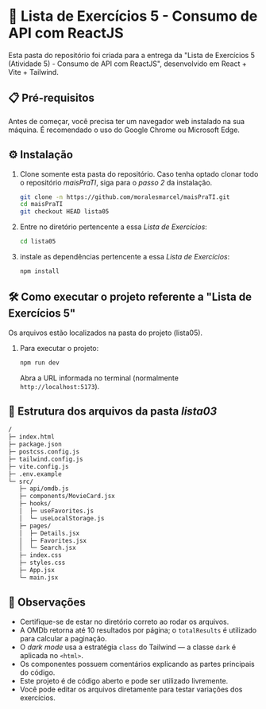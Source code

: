 # 📇 Lista de Exercícios 5 - Consumo de API com ReactJS

Esta pasta do repositório foi criada para a entrega da "Lista de Exercícios 5 (Atividade 5) - Consumo de API com ReactJS", desenvolvido em React + Vite + Tailwind.

## 📋 Pré-requisitos

Antes de começar, você precisa ter um navegador web instalado na sua máquina. É recomendado o uso do Google Chrome ou Microsoft Edge.

## ⚙️ Instalação

1. Clone somente esta pasta do repositório. Caso tenha optado clonar todo o repositório *maisPraTI*, siga para o *passo 2* da instalação.
   
    ```bash
    git clone -n https://github.com/moralesmarcel/maisPraTI.git
    cd maisPraTI
    git checkout HEAD lista05
    ```

2. Entre no diretório pertencente a essa _Lista de Exercícios_:

    ```bash
    cd lista05
    ```

3. instale as dependências pertencente a essa _Lista de Exercícios_:

    ```bash
    npm install
    ```

## 🛠️ Como executar o projeto referente a "Lista de Exercícios 5"

Os arquivos estão localizados na pasta do projeto (lista05).

1. Para executar o projeto:
   ```bash
   npm run dev
   ```
   Abra a URL informada no terminal (normalmente `http://localhost:5173`).

## 📂 Estrutura dos arquivos da pasta _lista03_

```bash
/
├─ index.html
├─ package.json
├─ postcss.config.js
├─ tailwind.config.js
├─ vite.config.js
├─ .env.example
└─ src/
   ├─ api/omdb.js
   ├─ components/MovieCard.jsx
   ├─ hooks/
   │  ├─ useFavorites.js
   │  └─ useLocalStorage.js
   ├─ pages/
   │  ├─ Details.jsx
   │  ├─ Favorites.jsx
   │  └─ Search.jsx
   ├─ index.css
   ├─ styles.css
   ├─ App.jsx
   └─ main.jsx
```

## 📑 Observações

* Certifique-se de estar no diretório correto ao rodar os arquivos.
* A OMDb retorna até 10 resultados por página; o `totalResults` é utilizado para calcular a paginação.
* O *dark mode* usa a estratégia `class` do Tailwind — a classe `dark` é aplicada no `<html>`.
* Os componentes possuem comentários explicando as partes principais do código.
* Este projeto é de código aberto e pode ser utilizado livremente.
* Você pode editar os arquivos diretamente para testar variações dos exercícios.
